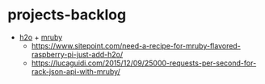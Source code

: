 # projects-backlog

- [h2o](https://github.com/h2o/h2o) + [mruby](https://github.com/mruby/mruby)
  - https://www.sitepoint.com/need-a-recipe-for-mruby-flavored-raspberry-pi-just-add-h2o/
  - https://lucaguidi.com/2015/12/09/25000-requests-per-second-for-rack-json-api-with-mruby/
